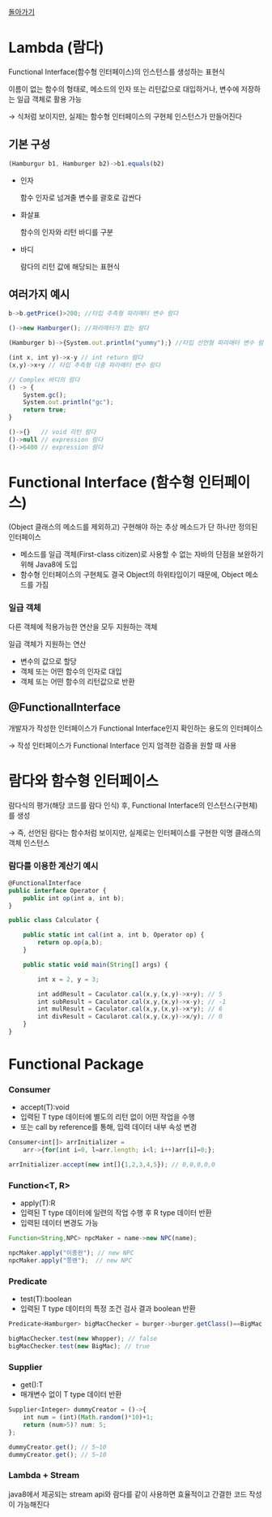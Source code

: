 [돌아가기](./README.md)

# Lambda (람다)

Functional Interface(함수형 인터페이스)의 인스턴스를 생성하는 표현식

이름이 없는 함수의 형태로, 메소드의 인자 또는 리턴값으로 대입하거나, 변수에 저장하는 일급 객체로 활용 가능

→ 식처럼 보이지만, 실제는 함수형 인터페이스의 구현체 인스턴스가 만들어진다

## 기본 구성

```jsx
(Hamburgur b1, Hamburger b2)->b1.equals(b2)
```

- 인자

    함수 인자로 넘겨줄 변수를 괄호로 감싼다

- 화살표

    함수의 인자와 리턴 바디를 구분

- 바디

    람다의 리턴 값에 해당되는 표현식

## 여러가지 예시

```jsx
b->b.getPrice()>200; //타입 추측형 파라매터 변수 람다

()->new Hamburger(); //파라매터가 없는 람다

(Hamburger b)->{System.out.println("yummy");} //타입 선언형 파라매터 변수 람다

(int x, int y)->x-y // int return 람다
(x,y)->x+y // 타입 추측형 다중 파라매터 변수 람다

// Complex 바디의 람다
() -> {
	System.gc();
	System.out.println("gc");
	return true;
}

()->{}   // void 리턴 람다
()->null // expression 람다
()->6400 // expression 람다
```

# Functional Interface (함수형 인터페이스)

(Object 클래스의 메소드를 제외하고) 구현해야 하는 추상 메소드가 단 하나만 정의된 인터페이스

- 메소드를 일급 객체(First-class citizen)로 사용할 수 없는 자바의 단점을 보완하기 위해 Java8에 도입
- 함수형 인터페이스의 구현체도 결국 Object의 하위타입이기 때문에, Object 메소드를 가짐

### 일급 객체

다른 객체에 적용가능한 연산을 모두 지원하는 객체

일급 객체가 지원하는 연산

- 변수의 값으로 할당
- 객체 또는 어떤 함수의 인자로 대입
- 객체 또는 어떤 함수의 리턴값으로 반환

## @FunctionalInterface

개발자가 작성한 인터페이스가 Functional Interface인지 확인하는 용도의 인터페이스

→ 작성 인터페이스가 Functional Interface 인지 엄격한 검증을 원할 때 사용

# 람다와 함수형 인터페이스

람다식의 평가(해당 코드를 람다 인식) 후, Functional Interface의 인스턴스(구현체)를 생성

→ 즉, 선언된 람다는 함수처럼 보이지만, 실제로는 인터페이스를 구현한 익명 클래스의 객체 인스턴스

### 람다를 이용한 계산기 예시

```jsx
@FunctionalInterface
public interface Operator {
	public int op(int a, int b);
}
```

```jsx
public class Calculator {

	public static int cal(int a, int b, Operator op) {
		return op.op(a,b);
	}

	public static void main(String[] args) {

		int x = 2, y = 3;

		int addResult = Caculator.cal(x,y,(x,y)->x+y); // 5
		int subResult = Caculator.cal(x,y,(x,y)->x-y); // -1
		int mulResult = Caculator.cal(x,y,(x,y)->x*y); // 6
		int divResult = Cacularot.cal(x,y,(x,y)->x/y); // 0
	}
}
```

# Functional Package

### Consumer<T>

- accept(T):void
- 입력된 T type 데이터에 별도의 리턴 없이 어떤 작업을 수행
- 또는 call by reference를 통해, 입력 데이터 내부 속성 변경

```jsx
Consumer<int[]> arrInitializer = 
	arr->{for(int i=0, l=arr.length; i<l; i++)arr[i]=0;};

arrInitializer.accept(new int[]{1,2,3,4,5}); // 0,0,0,0,0
```

### Function<T, R>

- apply(T):R
- 입력된 T type 데이터에 일련의 작업 수행 후 R type 데이터 반환
- 입력된 데이터 변경도 가능

```jsx
Function<String,NPC> npcMaker = name->new NPC(name);

npcMaker.apply("이종완"); // new NPC
npcMaker.apply("쫑왠");  // new NPC
```

### Predicate<T>

- test(T):boolean
- 입력된 T type 데이터의 특정 조건 검사 결과  boolean 반환

```jsx
Predicate<Hamburger> bigMacChecker = burger->burger.getClass()==BigMac.class;

bigMacChecker.test(new Whopper); // false
bigMacChecker.test(new BigMac); // true
```

### Supplier

- get():T
- 매개변수 없이 T type 데이터 반환

```jsx
Supplier<Integer> dummyCreator = ()->{
	int num = (int)(Math.random()*10)+1;
	return (num>5)? num: 5;
};

dummyCreator.get(); // 5~10
dummyCreator.get(); // 5~10
```

### Lambda + Stream

java8에서 제공되는 stream api와 람다를 같이 사용하면 효율적이고 간결한 코드 작성이 가능해진다

